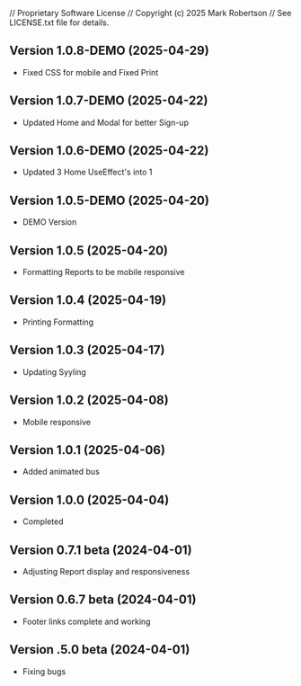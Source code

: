 // Proprietary Software License
// Copyright (c) 2025 Mark Robertson
// See LICENSE.txt file for details.

## Version 1.0.8-DEMO (2025-04-29)
- Fixed CSS for mobile and Fixed Print

## Version 1.0.7-DEMO (2025-04-22)
- Updated Home and Modal for better Sign-up

## Version 1.0.6-DEMO (2025-04-22)
- Updated 3 Home UseEffect's into 1

## Version 1.0.5-DEMO (2025-04-20)
- DEMO Version

## Version 1.0.5 (2025-04-20)
- Formatting Reports to be mobile responsive

## Version 1.0.4 (2025-04-19)
- Printing Formatting

## Version 1.0.3 (2025-04-17)
- Updating Syyling

## Version 1.0.2 (2025-04-08)
- Mobile responsive

## Version 1.0.1 (2025-04-06)
- Added animated bus

## Version 1.0.0 (2025-04-04)
- Completed

## Version 0.7.1 beta (2024-04-01)
- Adjusting Report display and responsiveness

## Version 0.6.7 beta (2024-04-01)
- Footer links complete and working

## Version .5.0 beta (2024-04-01)
- Fixing bugs

